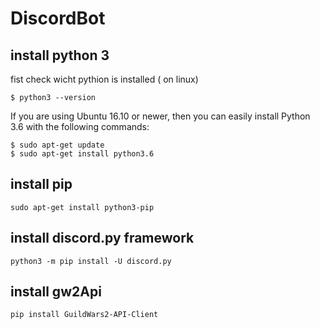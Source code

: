 # DiscordBot
## install python 3

fist check wicht pythion is installed ( on linux)

```
$ python3 --version
```

If you are using Ubuntu 16.10 or newer, then you can easily install Python 3.6 with the following commands:

```
$ sudo apt-get update
$ sudo apt-get install python3.6
```
## install pip

```
sudo apt-get install python3-pip
```
## install discord.py framework

```
python3 -m pip install -U discord.py
```
## install gw2Api

```
pip install GuildWars2-API-Client
```

